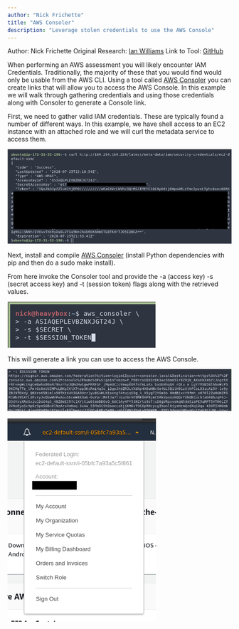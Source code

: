 ```yaml
---
author: "Nick Frichette"
title: "AWS Consoler"
description: "Leverage stolen credentials to use the AWS Console"
---
```

Author: Nick Frichette
Original Research: [Ian Williams](https://blog.netspi.com/gaining-aws-console-access-via-api-keys/)
Link to Tool: [GitHub](https://github.com/NetSPI/aws_consoler)

When performing an AWS assessment you will likely encounter IAM Credentials. Traditionally, the majority of these that you would find would only be usable from the AWS CLI. Using a tool called [AWS Consoler](https://github.com/NetSPI/aws_consoler) you can create links that will allow you to access the AWS Console. In this example we will walk through gathering credentials and using those credentials along with Consoler to generate a Console link.

First, we need to gather valid IAM credentials. These are typically found a number of different ways. In this example, we have shell access to an EC2 instance with an attached role and we will curl the metadata service to access them.

![Stolen Credentials](/images/aws/persistence/aws_consoler/stolen_credentials.png)

Next, install and compile [AWS Consoler](https://github.com/NetSPI/aws_consoler) (install Python dependencies with pip and then do a sudo make install).

From here invoke the Consoler tool and provide the -a (access key) -s (secret access key) and -t (session token) flags along with the retrieved values.

![Command](/images/aws/persistence/aws_consoler/command.png)

This will generate a link you can use to access the AWS Console.

![link](/images/aws/persistence/aws_consoler/link.png)

![proof](/images/aws/persistence/aws_consoler/proof.png)
